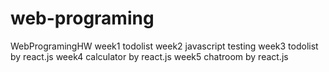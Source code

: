# web-programing
WebProgramingHW
week1 todolist
week2 javascript testing
week3 todolist by react.js
week4 calculator by react.js
week5 chatroom by react.js
